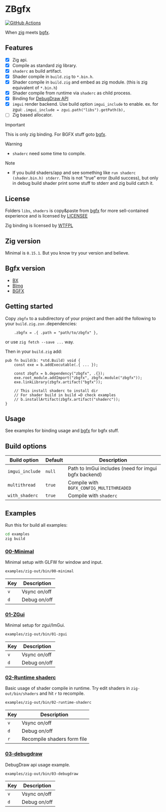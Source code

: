 # ZBgfx

[![GitHub Actions](https://github.com/cyberegoorg/zbgfx/actions/workflows/test.yaml/badge.svg)](https://github.com/cyberegoorg/zbgfx/actions/workflows/test.yaml)

When [zig](https://github.com/ziglang/zig) meets [bgfx](https://github.com/bkaradzic/bgfx).

## Features

- [x] Zig api.
- [x] Compile as standard zig library.
- [x] `shaderc` as build artifact.
- [x] Shader compile in `build.zig` to `*.bin.h`.
- [x] Shader compile in `build.zig` and embed as zig module. (this is zig equivalent of `*.bin.h`)
- [x] Shader compile from runtime via `shaderc` as child process.
- [x] Binding for [DebugDraw API](https://github.com/bkaradzic/bgfx/tree/master/examples/common/debugdraw)
- [x] `imgui` render backend. Use build option `imgui_include` to enable. ex. for
  zgui: `.imgui_include = zgui.path("libs").getPath(b),`
- [ ] Zig based allocator.

> [!IMPORTANT]  
> This is only zig binding. For BGFX stuff goto [bgfx](https://github.com/bkaradzic/bgfx).

> [!WARNING]
> - `shaderc` need some time to compile.

> [!NOTE]
> - If you build shaders/app and see something like `run shaderc (shader.bin.h) stderr`.
    This is not "true" error (build success), but only in debug build shader print some stuff to stderr and zig
    build catch it.

## License

Folders `libs`, `shaders` is copy&paste from [bgfx](https://github.com/bkaradzic/bgfx) for more sell-contained
experience and is licensed by [LICENSEE](https://github.com/bkaradzic/bgfx/blob/master/LICENSE)

Zig binding is licensed by [WTFPL](LICENSE)

## Zig version

Minimal is `0.15.1`. But you know try your version and believe.

## Bgfx version

- [BX](https://github.com/bkaradzic/bx//compare/d858859d1724fc037129318330f9c5ee5e008a08...master)
- [BImg](https://github.com/bkaradzic/bimg/compare/446b9eb11130821fd11607c2fc94aee80976e56a...master)
- [BGFX](https://github.com/bkaradzic/bgfx/compare/14e0aa5aff65a12df621fbc9466b42d41d01f013...master)

## Getting started

Copy `zbgfx` to a subdirectory of your project and then add the following to your `build.zig.zon` .dependencies:

```zig
    .zbgfx = .{ .path = "path/to/zbgfx" },
```

or use `zig fetch --save ...` way.

Then in your `build.zig` add:

```zig
pub fn build(b: *std.Build) void {
    const exe = b.addExecutable(.{ ... });

    const zbgfx = b.dependency("zbgfx", .{});
    exe.root_module.addImport("zbgfx", zbgfx.module("zbgfx"));
    exe.linkLibrary(zbgfx.artifact("bgfx"));

    // This install shaderc to install dir
    // For shader build in build =D check examples
    // b.installArtifact(zbgfx.artifact("shaderc"));
}
```

## Usage

See examples for binding usage and [bgfx](https://github.com/bkaradzic/bgfx) for bgfx stuff.

## Build options

| Build option    | Default | Description                                          |
|-----------------|---------|------------------------------------------------------|
| `imgui_include` | `null`  | Path to ImGui includes (need for imgui bgfx backend) |
| `multithread`   | `true`  | Compile with `BGFX_CONFIG_MULTITHREADED`             |
| `with_shaderc`  | `true`  | Compile with `shaderc`                               |

## Examples

Run this for build all examples:

```sh
cd examples
zig build
```

### [00-Minimal](examples/00-minimal/)

Minimal setup with GLFW for window and input.

```sh
examples/zig-out/bin/00-minimal
```

| Key | Description  |
|-----|--------------|
| `v` | Vsync on/off |
| `d` | Debug on/off |

### [01-ZGui](examples/01-zgui/)

Minimal setup for zgui/ImGui.

```sh
examples/zig-out/bin/01-zgui
```

| Key | Description  |
|-----|--------------|
| `v` | Vsync on/off |
| `d` | Debug on/off |

### [02-Runtime shaderc](examples/02-runtime-shaderc/)

Basic usage of shader compile in runtime.
Try edit shaders in `zig-out/bin/shaders` and hit `r` to recompile.

```sh
examples/zig-out/bin/02-runtime-shaderc
```

| Key | Description                 |
|-----|-----------------------------|
| `v` | Vsync on/off                |
| `d` | Debug on/off                |
| `r` | Recompile shaders form file |

### [03-debugdraw](examples/03-debugdraw/)

DebugDraw api usage example.

```sh
examples/zig-out/bin/03-debugdraw
```

| Key | Description  |
|-----|--------------|
| `v` | Vsync on/off |
| `d` | Debug on/off |
